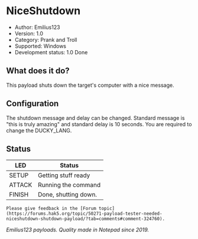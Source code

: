 # NiceShutdown

* Author: Emilius123
* Version: 1.0
* Category: Prank and Troll
* Supported: Windows
* Development status: 1.0 Done

## What does it do?

This payload shuts down the target's computer with a nice message.

## Configuration

The shutdown message and delay can be changed. Standard message is "this is truly amazing" and standard delay is 10 seconds. 
You are required to change the DUCKY_LANG.

## Status

| LED    | Status               |
| ------ | ---------------------|
| SETUP  | Getting stuff ready  |
| ATTACK | Running the command  |
| FINISH | Done, shutting down. |

~~~~~~~~~~~~~~
Please give feedback in the [Forum topic](https://forums.hak5.org/topic/50271-payload-tester-needed-niceshutdown-shutdown-payload/?tab=comments#comment-324760).
~~~~~~~~~~~~~~


*Emilius123 payloads. Quality made in Notepad since 2019.*
